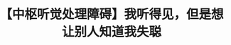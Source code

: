 ---
title: 【中枢听觉处理障碍】我听得见，但是想让别人知道我失聪
tags: [孤独, Austim, ASD]
color: success
description: 很多时候，我想有没有一个办法，让对方一看到我就知道我有听力障碍。​希望能有更多人了解中枢听觉处理障碍这种听得见的听障，也能更多支持理解所有听障人士。
external_url: http://mp.weixin.qq.com/s?__biz=MzIyMzgyMjY5NQ==&amp;mid=2247484107&amp;idx=1&amp;sn=763aacf4b27ad68e3792413e46d23dad&amp;chksm=e81914c3df6e9dd5a6ecc00a0e724a03f7a45117d0dd648aab2300f4642c8a4b84afd26fde9d&amp;scene=27#wechat_redirect
---